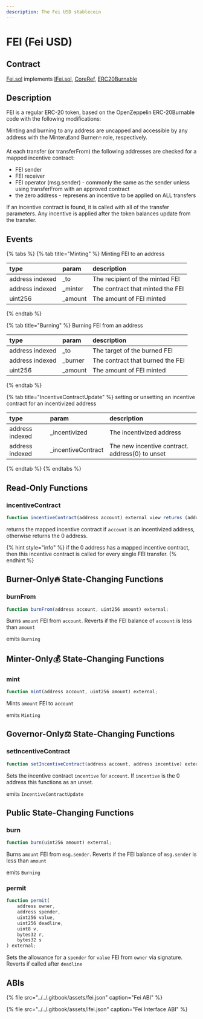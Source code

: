 ```yaml
---
description: The Fei USD stablecoin
---
```


# FEI \(Fei USD\)

## Contract

[Fei.sol](https://github.com/fei-protocol/fei-protocol-core/blob/master/contracts/token/Fei.sol) implements [IFei.sol](https://github.com/fei-protocol/fei-protocol-core/blob/master/contracts/token/IFei.sol), [CoreRef](https://github.com/fei-protocol/fei-protocol-core/blob/master/contracts/refs/CoreRef.sol), [ERC20Burnable](https://docs.openzeppelin.com/contracts/3.x/api/token/erc20#ERC20Burnable)

## Description

FEI is a regular ERC-20 token, based on the OpenZeppelin ERC-20Burnable code with the following modifications:

Minting and burning to any address are uncapped and accessible by any address with the Minter💰and Burner🔥 role, respectively.

At each transfer \(or transferFrom\) the following addresses are checked for a mapped incentive contract:

* FEI sender
* FEI receiver
* FEI operator \(msg.sender\) - commonly the same as the sender unless using transferFrom with an approved contract
* the zero address - represens an incentive to be applied on ALL transfers

If an incentive contract is found, it is called with all of the transfer parameters. Any incentive is applied after the token balances update from the transfer.

## Events

{% tabs %}
{% tab title="Minting" %}
Minting FEI to an address

| type | param | description |
| :--- | :--- | :--- |
| address indexed |  \_to | The recipient of the minted FEI |
| address indexed | \_minter | The contract that minted the FEI |
| uint256 | \_amount | The amount of FEI minted |
{% endtab %}

{% tab title="Burning" %}
Burning FEI from an address

| type | param | description |
| :--- | :--- | :--- |
| address indexed |  \_to | The target of the burned FEI |
| address indexed | \_burner | The contract that burned the FEI |
| uint256 | \_amount | The amount of FEI minted |
{% endtab %}

{% tab title="IncentiveContractUpdate" %}
setting or unsetting an incentive contract for an incentivized address

| type | param | description |
| :--- | :--- | :--- |
| address indexed |  \_incentivized | The incentivized address |
| address indexed | \_incentiveContract | The new incentive contract. address\(0\) to unset |
{% endtab %}
{% endtabs %}

## Read-Only Functions

### incentiveContract

```javascript
function incentiveContract(address account) external view returns (address);
```

returns the mapped incentive contract if `account` is an incentivized address, otherwise returns the 0 address.

{% hint style="info" %}
if the 0 address has a mapped incentive contract, then this incentive contract is called for every single FEI transfer.
{% endhint %}

## Burner-Only🔥 State-Changing Functions

### burnFrom

```javascript
function burnFrom(address account, uint256 amount) external;
```

Burns `amount` FEI from `account`. Reverts if the FEI balance of `account` is less than `amount`

emits `Burning`

## Minter-Only💰 State-Changing Functions

### mint

```javascript
function mint(address account, uint256 amount) external;
```

Mints `amount` FEI to `account`

emits `Minting`

## Governor-Only⚖️ State-Changing Functions

### setIncentiveContract

```javascript
function setIncentiveContract(address account, address incentive) external;
```

Sets the incentive contract `incentive` for `account`. If `incentive` is the 0 address this functions as an unset.

emits `IncentiveContractUpdate`

## Public State-Changing Functions

### burn

```javascript
function burn(uint256 amount) external;
```

Burns `amount` FEI from `msg.sender`. Reverts if the FEI balance of `msg.sender` is less than `amount`

emits `Burning`

### permit

```javascript
function permit(
    address owner,
    address spender,
    uint256 value,
    uint256 deadline,
    uint8 v,
    bytes32 r,
    bytes32 s
) external;
```

Sets the allowance for a `spender` for `value` FEI from `owner` via signature. Reverts if called after `deadline`

## ABIs

{% file src="../../.gitbook/assets/fei.json" caption="Fei ABI" %}

{% file src="../../.gitbook/assets/ifei.json" caption="Fei Interface ABI" %}


